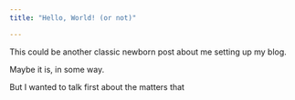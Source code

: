 ```yaml
---
title: "Hello, World! (or not)"

---
```


This could be another classic newborn post about me setting up my blog.

Maybe it is, in some way.

But I wanted to talk first about the matters that 